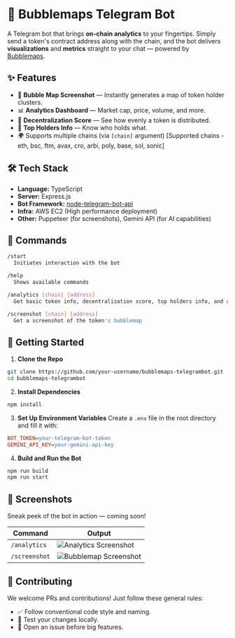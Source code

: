 # 🤖 Bubblemaps Telegram Bot

A Telegram bot that brings **on-chain analytics** to your fingertips. Simply send a token's contract address along with the chain, and the bot delivers **visualizations** and **metrics** straight to your chat — powered by [Bubblemaps](https://www.bubblemaps.io).

## ✨ Features

- 📍 **Bubble Map Screenshot** — Instantly generates a map of token holder clusters.
- 📊 **Analytics Dashboard** — Market cap, price, volume, and more.
- 🧠 **Decentralization Score** — See how evenly a token is distributed.
- 💎 **Top Holders Info** — Know who holds what.
- 🌍 Supports multiple chains (via `[chain]` argument) \[Supported chains - eth, bsc, ftm, avax, cro, arbi, poly, base, sol, sonic]




## 🛠 Tech Stack

- **Language:** TypeScript
- **Server:** Express.js
- **Bot Framework:** [node-telegram-bot-api](https://github.com/yagop/node-telegram-bot-api)
- **Infra:** AWS EC2 (High performance deployment)
- **Other:** Puppeteer (for screenshots), Gemini API (for AI capabilities)


## 💬 Commands

```bash
/start
  Initiates interaction with the bot

/help
  Shows available commands

/analytics [chain] [address]
  Get basic token info, decentralization score, top holders info, and a Bubblemaps link

/screenshot [chain] [address]
  Get a screenshot of the token's bubblemap
```

## 🚀 Getting Started

1. **Clone the Repo**
```bash
git clone https://github.com/your-username/bubblemaps-telegrambot.git
cd bubblemaps-telegrambot
```

2. **Install Dependencies**
```bash
npm install
```

3. **Set Up Environment Variables**
Create a `.env` file in the root directory and fill it with:
```ini
BOT_TOKEN=your-telegram-bot-token
GEMINI_API_KEY=your-gemini-api-key
```

4. **Build and Run the Bot**
```bash
npm run build
npm run start
```

## 📸 Screenshots

Sneak peek of the bot in action — coming soon!

| Command | Output |
|---------|--------|
| `/analytics` | ![Analytics Screenshot](/api/placeholder/400/250) |
| `/screenshot` | ![Bubblemap Screenshot](/api/placeholder/400/250) |

## 🤝 Contributing

We welcome PRs and contributions! Just follow these general rules:

- ✅ Follow conventional code style and naming.
- 🧪 Test your changes locally.
- 📄 Open an issue before big features.

<!-- ## 📄 License

MIT © Your Name

## 🌐 Live Bot

🟢 Bot is live! Find it on Telegram at @Bubblemaps_orbot  -->
